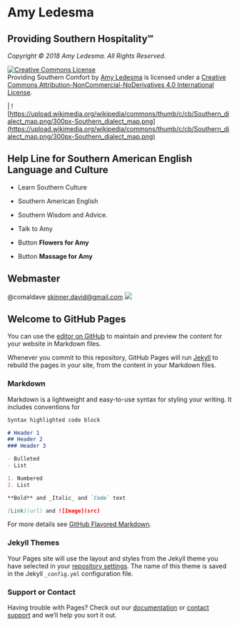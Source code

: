 # Amy Ledesma
## Providing Southern Hospitality℠
_Copyright © 2018 Amy Ledesma. All Rights Reserved._

<a rel="license" href="http://creativecommons.org/licenses/by-nc-nd/4.0/"><img alt="Creative Commons License" style="border-width:0" src="https://i.creativecommons.org/l/by-nc-nd/4.0/88x31.png" /></a><br /><span xmlns:dct="http://purl.org/dc/terms/" property="dct:title">Providing Southern Comfort</span> by <a xmlns:cc="http://creativecommons.org/ns#" href="https://AmyLedesma.GitHub.io/" property="cc:attributionName" rel="cc:attributionURL">Amy Ledesma</a> is licensed under a <a rel="license" href="http://creativecommons.org/licenses/by-nc-nd/4.0/">Creative Commons Attribution-NonCommercial-NoDerivatives 4.0 International License</a>.

| ![https://upload.wikimedia.org/wikipedia/commons/thumb/c/cb/Southern_dialect_map.png/300px-Southern_dialect_map.png](https://upload.wikimedia.org/wikipedia/commons/thumb/c/cb/Southern_dialect_map.png/300px-Southern_dialect_map.png)

## Help Line for Southern American English Language and Culture
* Learn Southern Culture 
* Southern American English
* Southern Wisdom and Advice.
* Talk to Amy

* Button **Flowers for Amy**
* Button **Massage for Amy**

## Webmaster
@comaldave skinner.david@gmail.com
<a href="https://eagledial.com/davsknet"><img src="https://eagledial.com/assets/ed/logo.png"></a>

## Welcome to GitHub Pages

You can use the [editor on GitHub](https://github.com/AmyLedesma/AmyLedesma.github.io/edit/master/README.md) to maintain and preview the content for your website in Markdown files.

Whenever you commit to this repository, GitHub Pages will run [Jekyll](https://jekyllrb.com/) to rebuild the pages in your site, from the content in your Markdown files.

### Markdown

Markdown is a lightweight and easy-to-use syntax for styling your writing. It includes conventions for

```markdown
Syntax highlighted code block

# Header 1
## Header 2
### Header 3

- Bulleted
- List

1. Numbered
2. List

**Bold** and _Italic_ and `Code` text

[Link](url) and ![Image](src)
```

For more details see [GitHub Flavored Markdown](https://guides.github.com/features/mastering-markdown/).

### Jekyll Themes

Your Pages site will use the layout and styles from the Jekyll theme you have selected in your [repository settings](https://github.com/AmyLedesma/AmyLedesma.github.io/settings). The name of this theme is saved in the Jekyll `_config.yml` configuration file.

### Support or Contact

Having trouble with Pages? Check out our [documentation](https://help.github.com/categories/github-pages-basics/) or [contact support](https://github.com/contact) and we’ll help you sort it out.
